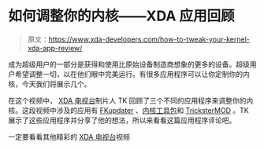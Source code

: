 # 如何调整你的内核——XDA 应用回顾

> 原文：<https://www.xda-developers.com/how-to-tweak-your-kernel-xda-app-review/>

成为超级用户的一部分是获得和使用比原始设备制造商想象的更多的设备。超级用户希望调整一切，以在他们眼中完美运行。有很多应用程序可以让你定制你的内核，今天我们将展示几个。

在这个视频中， [XDA 电视台](http://www.xda-developers.com/xda-tv/)制片人 TK 回顾了三个不同的应用程序来调整你的内核。这段视频中涉及的应用有 [FKupdater](http://forum.xda-developers.com/showthread.php?t=1867127) 、[内核工具包](http://forum.xda-developers.com/android/apps-games/app-kernel-toolkit-t3021092)和 [TricksterMOD](http://forum.xda-developers.com/showthread.php?t=1768315) 。TK 展示了这些应用程序并分享了他的想法，所以来看看这篇应用程序评论吧。

一定要看看其他精彩的 [XDA 电视台](http://www.xda-developers.com/xda-tv/ "XDA TV")视频